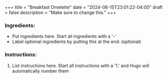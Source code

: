 +++
title = "Breakfast Omelette"
date = "2024-06-15T23:01:22-04:00"
draft = false
description = "Make sure to change this."
+++

### Ingredients:

- Put ingredients here. Start all ingredients with a '-'
- Label optional ingredients by putting this at the end: (optional)

### Instructions:

1. List instructions here. Start all instructions with a '1.' and Hugo will automatically number them 
